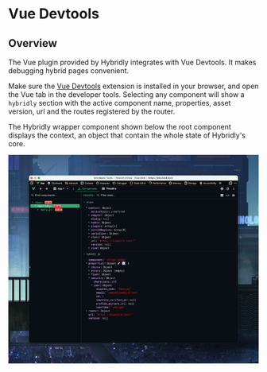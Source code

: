 # Vue Devtools

## Overview

The Vue plugin provided by Hybridly integrates with Vue Devtools. It makes debugging hybrid pages convenient.

Make sure the [Vue Devtools](https://devtools.vuejs.org/) extension is installed in your browser, and open the Vue tab in the developer tools. Selecting any component will show a `hybridly` section with the active component name, properties, asset version, url and the routes registered by the router.

The Hybridly wrapper component shown below the root component displays the context, an object that contain the whole state of Hybridly's core.

<img
  src="../assets/devtools.jpg"
  alt="Devtools"
  class="rounded-lg shadow-lg mt-8"
/>

